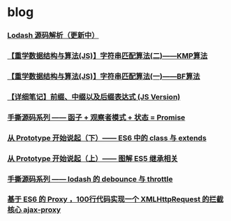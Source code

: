 # blog

### [Lodash 源码解析（更新中）](https://www.yuque.com/lanchengtie/rbtkp2)
### [【重学数据结构与算法(JS)】字符串匹配算法(二)——KMP算法](https://github.com/LazyDuke/blog/issues/8)
### [【重学数据结构与算法(JS)】字符串匹配算法(一)——BF算法](https://github.com/LazyDuke/blog/issues/7)
### [【详细笔记】前缀、中缀以及后缀表达式 (JS Version)](https://github.com/LazyDuke/blog/issues/6)
### [手撕源码系列 —— 函子 + 观察者模式 + 状态 = Promise](https://github.com/LazyDuke/blog/issues/5)
### [从 Prototype 开始说起（下）—— ES6 中的 class 与 extends](https://github.com/LazyDuke/blog/issues/4)
### [从 Prototype 开始说起（上）—— 图解 ES5 继承相关](https://github.com/LazyDuke/blog/issues/3)
### [手撕源码系列 —— lodash 的 debounce 与 throttle](https://github.com/LazyDuke/blog/issues/2)
### [基于 ES6 的 Proxy ，100行代码实现一个 XMLHttpRequest 的拦截核心 ajax-proxy](https://github.com/LazyDuke/blog/issues/1)
